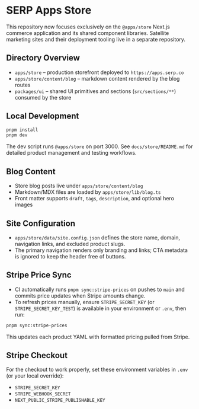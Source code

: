 # SERP Apps Store

This repository now focuses exclusively on the `@apps/store` Next.js commerce application and its shared component libraries. Satellite marketing sites and their deployment tooling live in a separate repository.

## Directory Overview

- `apps/store` – production storefront deployed to `https://apps.serp.co`
- `apps/store/content/blog` – markdown content rendered by the blog routes
- `packages/ui` – shared UI primitives and sections (`src/sections/**`) consumed by the store

## Local Development

```bash
pnpm install
pnpm dev
```

The dev script runs `@apps/store` on port 3000. See `docs/store/README.md` for detailed product management and testing workflows.

## Blog Content

- Store blog posts live under `apps/store/content/blog`
- Markdown/MDX files are loaded by `apps/store/lib/blog.ts`
- Front matter supports `draft`, `tags`, `description`, and optional hero images

## Site Configuration

- `apps/store/data/site.config.json` defines the store name, domain, navigation links, and excluded product slugs.
- The primary navigation renders only branding and links; CTA metadata is ignored to keep the header free of buttons.

## Stripe Price Sync

- CI automatically runs `pnpm sync:stripe-prices` on pushes to `main` and commits price updates when Stripe amounts change.
- To refresh prices manually, ensure `STRIPE_SECRET_KEY` (or `STRIPE_SECRET_KEY_TEST`) is available in your environment or `.env`, then run:

```bash
pnpm sync:stripe-prices
```

This updates each product YAML with formatted pricing pulled from Stripe.

## Stripe Checkout

For the checkout to work properly, set these environment variables in `.env` (or your local override):
- `STRIPE_SECRET_KEY`
- `STRIPE_WEBHOOK_SECRET`
- `NEXT_PUBLIC_STRIPE_PUBLISHABLE_KEY`
